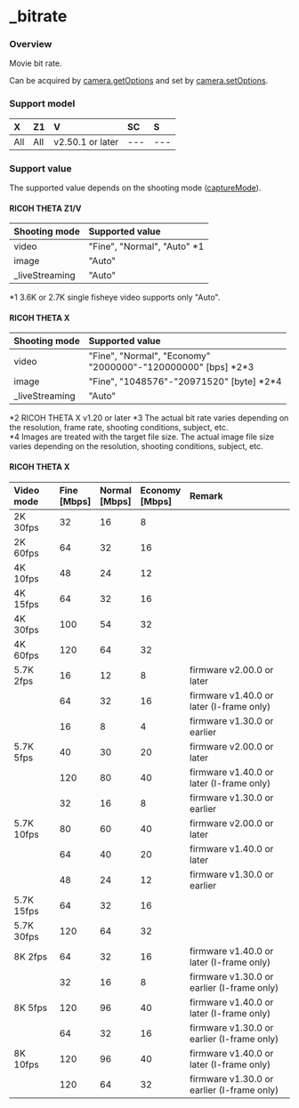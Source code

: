 # \_bitrate

### Overview

Movie bit rate.

Can be acquired by [camera.getOptions](../commands/camera.get_options.md) and set by [camera.setOptions](../commands/camera.set_options.md).

### Support model

| X | Z1 | V | SC | S |
|:--|:--|:--|:--|:--|
| All | All | v2.50.1 or later | --- | --- |

### Support value

The supported value depends on the shooting mode ([captureMode](capture_mode.md)).

#### RICOH THETA Z1/V

| Shooting mode | Supported value |
|:--|:--|
| video | "Fine", "Normal", "Auto" \*1 |
| image | "Auto" |
| _liveStreaming | "Auto" |

\*1 3.6K or 2.7K single fisheye video supports only "Auto".

#### RICOH THETA X

| Shooting mode | Supported value |
|:--|:--|
| video | "Fine", "Normal", "Economy"<br/>"2000000"-"120000000" [bps] \*2\*3 |
| image | "Fine", "1048576"-"20971520" [byte] \*2\*4 |
| _liveStreaming | "Auto" |

\*2 RICOH THETA X v1.20 or later
\*3 The actual bit rate varies depending on the resolution, frame rate, shooting conditions, subject, etc.  
\*4 Images are treated with the target file size. The actual image file size varies depending on the resolution, shooting conditions, subject, etc.  

#### RICOH THETA X

| Video mode | Fine<br/>[Mbps] | Normal<br/>[Mbps] | Economy<br/>[Mbps] | Remark
|:--|:--|:--|:--|:--|
|   2K 30fps |  32 |  16 |   8 ||
|   2K 60fps |  64 |  32 |  16 ||
|   4K 10fps |  48 |  24 |  12 ||
|   4K 15fps |  64 |  32 |  16 ||
|   4K 30fps | 100 |  54 |  32 ||
|   4K 60fps | 120 |  64 |  32 ||
| 5.7K  2fps |  16 |  12 |   8 | firmware v2.00.0 or later   |
|            |  64 |  32 |  16 | firmware v1.40.0 or later   (I-frame only)|
|            |  16 |   8 |   4 | firmware v1.30.0 or earlier |
| 5.7K  5fps |  40 |  30 |  20 | firmware v2.00.0 or later   |
|            | 120 |  80 |  40 | firmware v1.40.0 or later   (I-frame only)|
|            |  32 |  16 |   8 | firmware v1.30.0 or earlier |
| 5.7K 10fps |  80 |  60 |  40 | firmware v2.00.0 or later   |
|            |  64 |  40 |  20 | firmware v1.40.0 or later   |
|            |  48 |  24 |  12 | firmware v1.30.0 or earlier |
| 5.7K 15fps |  64 |  32 |  16 ||
| 5.7K 30fps | 120 |  64 |  32 ||
|   8K  2fps |  64 |  32 |  16 | firmware v1.40.0 or later   (I-frame only)|
|            |  32 |  16 |   8 | firmware v1.30.0 or earlier (I-frame only)|
|   8K  5fps | 120 |  96 |  40 | firmware v1.40.0 or later   (I-frame only)|
|            |  64 |  32 |  16 | firmware v1.30.0 or earlier (I-frame only)|
|   8K 10fps | 120 |  96 |  40 | firmware v1.40.0 or later   (I-frame only)|
|            | 120 |  64 |  32 | firmware v1.30.0 or earlier (I-frame only)|
